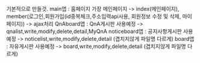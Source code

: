 기본적으로 만들것.
main앱 : 홈페이지 가장 메인페이지 
    -> index(메인페이지), member(로그인,회원가입(id중복체크,주소입력api사용, 회원정보 수정 및 삭제, 마이페이지))
                            -> ajax처리
QnAboard앱 : QnA게시판 사용예정
    -> qnalist,write,modify,delete,detail,MyQnA
noticeboard앱 : 공지사항게시판 사용예정
    -> noticelist,write,modify,delete,detail (겹치지않게 파일명 다르게)
board앱 : 자유게시판 사용예정
    -> board,write,modify,delete,detail (겹치지않게 파일명 다르게)
    
